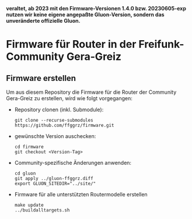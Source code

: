 **__veraltet, ab 2023 mit den Firmware-Versionen 1.4.0 bzw. 20230605-exp nutzen wir keine eigene angepaßte Gluon-Version, sondern das unveränderte offizielle Gluon.__**

# Firmware für Router in der Freifunk-Community Gera-Greiz

## Firmware erstellen

Um aus diesem Repository die Firmware für die Router der Community Gera-Greiz zu erstellen, wird wie folgt vorgegangen:

- Repository clonen (inkl. Submodule):
  ```
  git clone --recurse-submodules https://github.com/ffggrz/firmware.git
  ```
- gewünschte Version auschecken:
  ```
  cd firmware
  git checkout <Version-Tag>
  ```
- Community-spezifische Änderungen anwenden:
  ```
  cd gluon
  git apply ../gluon-ffggrz.diff
  export GLUON_SITEDIR="../site/"
  ```
- Firmware für alle unterstützten Routermodelle erstellen
  ```
  make update
  ../buildalltargets.sh
  ```
